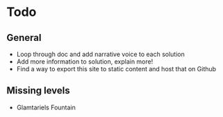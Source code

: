 # Todo

## General

* Loop through doc and add narrative voice to each solution
* Add more information to solution, explain more! 
* Find a way to export this site to static content and host that on Github


## Missing levels

* Glamtariels Fountain